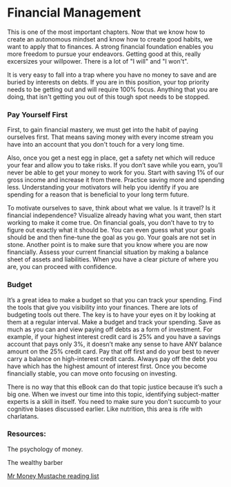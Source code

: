 # Financial Management

This is one of the most important chapters. Now that we know how to create an autonomous mindset and
know how to create good habits, we want to apply that to finances. A strong financial foundation
enables you more freedom to pursue your endeavors. Getting good at this, really excersizes your willpower. There is
a lot of "I will" and "I won't".

It is very easy to fall into a trap where you have no money to save and are buried by interests on debts. If you are in 
this position, your top priority needs to be getting out and will require 100% focus. Anything that you are doing, 
that isn't getting you out of this tough spot needs to be stopped.

### Pay Yourself First
First, to gain financial mastery, we must get into the habit of paying ourselves first. That means saving money with 
every income stream you have into an account that you don't touch for a very long time.

Also, once you get a nest egg in place, get a safety net which will reduce your fear and allow you to 
take risks. If you don’t save while you earn, you’ll never be able to get your money to work for you. 
Start with saving 1% of our gross income and increase it from there.  Practice saving more and spending less. 
Understanding your motivators will help you identify if you are spending for 
a reason that is beneficial to your long term future.

To motivate ourselves to save, think about what we value. Is it travel? Is it financial independence? Visualize 
already having what you want, then start working to make it come true. 
On financial goals, you don’t have to try to figure out exactly what it should be. You can even guess what 
your goals should be and then fine-tune the goal as you go. Your goals are not set in stone. 
Another point is to make sure that you know where you are now financially. Assess your current financial situation 
by making a balance sheet of assets and liabilities. When you have a clear picture of where you are, you can proceed 
with confidence. 

### Budget

It’s a great idea to make a budget so that you can track your spending. Find the tools that give you visibility into your finances. 
There are lots of budgeting tools out there. The key is to have your eyes on it by looking at them at a regular interval.
Make a budget and track your spending. Save as much as you can and view paying off debts as a form of investment. 
For example, if your highest interest credit card is 25% and you have a savings account that pays only 3%, it 
doesn’t make any sense to have ANY balance amount on the 25% credit card. Pay that off first and do your best to 
never carry a balance on high-interest credit cards. Always pay off the debt you have which has the highest amount 
of interest first. Once you become financially stable, you can move onto focusing on investing.

There is no way that this eBook can do that topic 
justice because it’s such a big one. When we invest our time into this topic, identifying subject-matter experts is a skill in itself.
You need to make sure you don't succumb to your cognitive biases discussed earlier. Like nutrition, this area is rife with charlatans.


### Resources:
The psychology of money.

The wealthy barber

[Mr Money Mustache reading list](https://www.mrmoneymustache.com/the-mmm-reading-list/)







